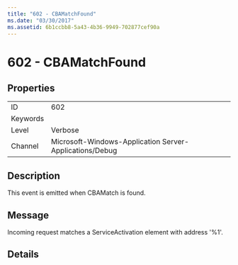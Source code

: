 ```yaml
---
title: "602 - CBAMatchFound"
ms.date: "03/30/2017"
ms.assetid: 6b1ccbb8-5a43-4b36-9949-702877cef90a
---
```

# 602 - CBAMatchFound

## Properties  
  
|||  
|-|-|  
|ID|602|  
|Keywords||  
|Level|Verbose|  
|Channel|Microsoft-Windows-Application Server-Applications/Debug|  
  
## Description  

 This event is emitted when CBAMatch is found.  
  
## Message  

 Incoming request matches a ServiceActivation element with address '%1'.  
  
## Details
